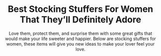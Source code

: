 ---
layout: post
title: Best Stocking Stuffers For Women That They’ll Definitely Adore
subtitle: Love them, protect them, and surprise them with some great gifts that would make your life sweeter and happier. Below are stocking stuffers for women, these items will give you new ideas to make your lover feel your love.
header-img: "img/post/2023/09/copied/medium_Stocking_Stuffers_For_Women_de86dad689.jpg"
header-style: text
permalink: "/stocking-stuffers-women/"
catalog: true
tags:
  - Recipients 
  - Men
--- 
